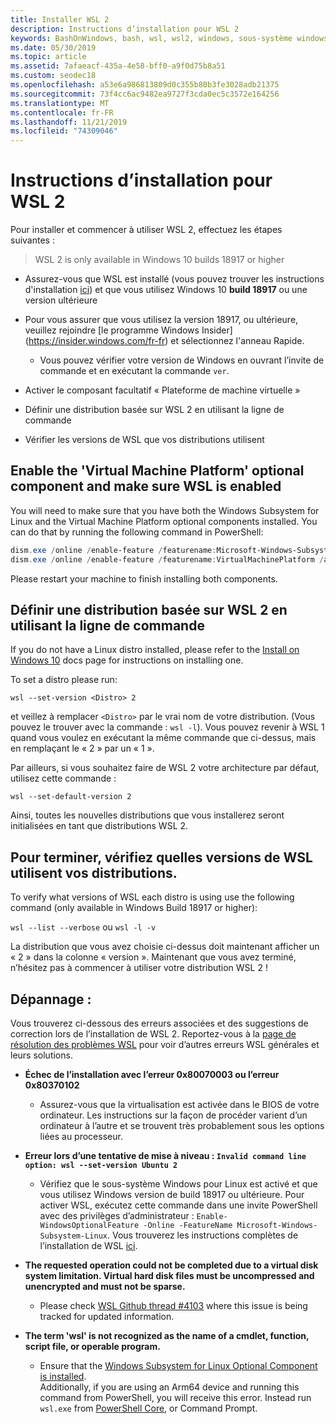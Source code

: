 ```yaml
---
title: Installer WSL 2
description: Instructions d’installation pour WSL 2
keywords: BashOnWindows, bash, wsl, wsl2, windows, sous-système windows pour linux, sous-système windows, ubuntu, debian, suse, windows 10, installation
ms.date: 05/30/2019
ms.topic: article
ms.assetid: 7afaeacf-435a-4e58-bff0-a9f0d75b8a51
ms.custom: seodec18
ms.openlocfilehash: a53e6a986813809d0c355b80b3fe3028adb21375
ms.sourcegitcommit: 73f4cc6ac9482ea9727f3cda0ec5c3572e164256
ms.translationtype: MT
ms.contentlocale: fr-FR
ms.lasthandoff: 11/21/2019
ms.locfileid: "74309046"
---
```

# <a name="installation-instructions-for-wsl-2"></a>Instructions d’installation pour WSL 2

Pour installer et commencer à utiliser WSL 2, effectuez les étapes suivantes :

> WSL 2 is only available in Windows 10 builds 18917 or higher

- Assurez-vous que WSL est installé (vous pouvez trouver les instructions d'installation [ici](./install-win10.md)) et que vous utilisez Windows 10 **build 18917** ou une version ultérieure

- Pour vous assurer que vous utilisez la version 18917, ou ultérieure, veuillez rejoindre [le programme Windows Insider] (https://insider.windows.com/fr-fr) et sélectionnez l'anneau Rapide.
   - Vous pouvez vérifier votre version de Windows en ouvrant l’invite de commande et en exécutant la commande `ver`.

- Activer le composant facultatif « Plateforme de machine virtuelle »
- Définir une distribution basée sur WSL 2 en utilisant la ligne de commande
- Vérifier les versions de WSL que vos distributions utilisent

## <a name="enable-the-virtual-machine-platform-optional-component-and-make-sure-wsl-is-enabled"></a>Enable the 'Virtual Machine Platform' optional component and make sure WSL is enabled

You will need to make sure that you have both the Windows Subsystem for Linux and the Virtual Machine Platform optional components installed. You can do that by running the following command in PowerShell: 

```powershell
dism.exe /online /enable-feature /featurename:Microsoft-Windows-Subsystem-Linux /all /norestart
dism.exe /online /enable-feature /featurename:VirtualMachinePlatform /all /norestart
```

Please restart your machine to finish installing both components.


## <a name="set-a-distro-to-be-backed-by-wsl-2-using-the-command-line"></a>Définir une distribution basée sur WSL 2 en utilisant la ligne de commande

If you do not have a Linux distro installed, please refer to the [Install on Windows 10](./install-win10.md#install-your-linux-distribution-of-choice) docs page for instructions on installing one. 

To set a distro please run: 

```
wsl --set-version <Distro> 2
```

et veillez à remplacer `<Distro>` par le vrai nom de votre distribution. (Vous pouvez le trouver avec la commande : `wsl -l`). Vous pouvez revenir à WSL 1 quand vous voulez en exécutant la même commande que ci-dessus, mais en remplaçant le « 2 » par un « 1 ».

Par ailleurs, si vous souhaitez faire de WSL 2 votre architecture par défaut, utilisez cette commande :

```
wsl --set-default-version 2
```

Ainsi, toutes les nouvelles distributions que vous installerez seront initialisées en tant que distributions WSL 2.

## <a name="finish-with-verifying-what-versions-of-wsl-your-distro-are-using"></a>Pour terminer, vérifiez quelles versions de WSL utilisent vos distributions.

To verify what versions of WSL each distro is using use the following command (only available in Windows Build 18917 or higher):

`wsl --list --verbose` ou `wsl -l -v`

La distribution que vous avez choisie ci-dessus doit maintenant afficher un « 2 » dans la colonne « version ». Maintenant que vous avez terminé, n’hésitez pas à commencer à utiliser votre distribution WSL 2 ! 

## <a name="troubleshooting"></a>Dépannage : 

Vous trouverez ci-dessous des erreurs associées et des suggestions de correction lors de l’installation de WSL 2. Reportez-vous à la [page de résolution des problèmes WSL](troubleshooting.md) pour voir d’autres erreurs WSL générales et leurs solutions.

* **Échec de l’installation avec l’erreur 0x80070003 ou l’erreur 0x80370102**
    * Assurez-vous que la virtualisation est activée dans le BIOS de votre ordinateur. Les instructions sur la façon de procéder varient d’un ordinateur à l’autre et se trouvent très probablement sous les options liées au processeur.
   
* **Erreur lors d’une tentative de mise à niveau : `Invalid command line option: wsl --set-version Ubuntu 2`**
    * Vérifiez que le sous-système Windows pour Linux est activé et que vous utilisez Windows version de build 18917 ou ultérieure. Pour activer WSL, exécutez cette commande dans une invite PowerShell avec des privilèges d’administrateur : `Enable-WindowsOptionalFeature -Online -FeatureName Microsoft-Windows-Subsystem-Linux`. Vous trouverez les instructions complètes de l’installation de WSL [ici](./install-win10.md).

* **The requested operation could not be completed due to a virtual disk system limitation. Virtual hard disk files must be uncompressed and unencrypted and must not be sparse.**
    * Please check [WSL Github thread #4103](https://github.com/microsoft/WSL/issues/4103) where this issue is being tracked for updated information.

* **The term 'wsl' is not recognized as the name of a cmdlet, function, script file, or operable program.** 
    * Ensure that the [Windows Subsystem for Linux Optional Component is installed](./wsl2-install.md#enable-the-virtual-machine-platform-optional-component-and-make-sure-wsl-is-enabled).<br> Additionally, if you are using an Arm64 device and running this command from PowerShell, you will receive this error. Instead run `wsl.exe` from [PowerShell Core](https://docs.microsoft.com/en-us/powershell/scripting/install/installing-powershell-core-on-windows?view=powershell-6), or Command Prompt. 
